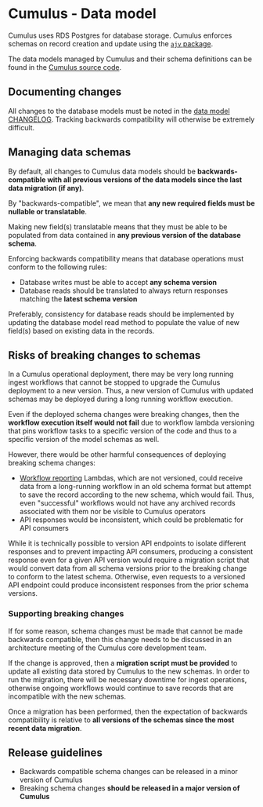 # Cumulus - Data model

Cumulus uses RDS Postgres for database storage. Cumulus enforces schemas on record creation and update using the [`ajv` package](https://github.com/epoberezkin/ajv).

The data models managed by Cumulus and their schema definitions can be found in the [Cumulus source code](./packages/api/lib/schemas.js).

## Documenting changes

All changes to the database models must be noted in the [data model CHANGELOG](./DATA_MODEL_CHANGELOG.md). Tracking backwards compatibility will otherwise be extremely difficult.

## Managing data schemas

By default, all changes to Cumulus data models should be **backwards-compatible with all previous versions of the data models since the last data migration (if any)**.

By "backwards-compatible", we mean that **any new required fields must be nullable or translatable**.

Making new field(s) translatable means that they must be able to be populated from data contained in **any previous version of the database schema**.

Enforcing backwards compatibility means that database operations must conform to the following rules:

- Database writes must be able to accept **any schema version**
- Database reads should be translated to always return responses matching the **latest schema version**

Preferably, consistency for database reads should be implemented by updating the database model read method to populate the value of new field(s) based on existing data in the records.

## Risks of breaking changes to schemas

In a Cumulus operational deployment, there may be very long running ingest workflows that cannot be stopped to upgrade the Cumulus deployment to a new version. Thus, a new version of Cumulus with updated schemas may be deployed during a long running workflow execution.

Even if the deployed schema changes were breaking changes, then the **workflow execution itself would not fail** due to workflow lambda versioning that pins workflow tasks to a specific version of the code and thus to a specific version of the model schemas as well.

However, there would be other harmful consequences of deploying breaking schema changes:

- [Workflow reporting](./docs/interfaces.md) Lambdas, which are not versioned, could receive data from a long-running workflow in an old schema format but attempt to save the record according to the new schema, which would fail. Thus, even "successful" workflows would not have any archived records associated with them nor be visible to Cumulus operators
- API responses would be inconsistent, which could be problematic for API consumers

While it is technically possible to version API endpoints to isolate different responses and to prevent impacting API consumers, producing a consistent response even for a given API version would require a migration script that would convert data from all schema versions prior to the breaking change to conform to the latest schema. Otherwise, even requests to a versioned API endpoint could produce inconsistent responses from the prior schema versions.

### Supporting breaking changes

If for some reason, schema changes must be made that cannot be made backwards compatible, then this change needs to be discussed in an architecture meeting of the Cumulus core development team.

If the change is approved, then a **migration script must be provided** to update all existing data stored by Cumulus to the new schemas. In order to run the migration, there will be necessary downtime for ingest operations, otherwise ongoing workflows would continue to save records that are incompatible with the new schemas.

Once a migration has been performed, then the expectation of backwards compatibility is relative to **all versions of the schemas since the most recent data migration**.

## Release guidelines

- Backwards compatible schema changes can be released in a minor version of Cumulus
- Breaking schema changes **should be released in a major version of Cumulus**
